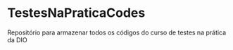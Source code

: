 # TestesNaPraticaCodes
Repositório para armazenar todos os códigos do curso de testes na prática da DIO
